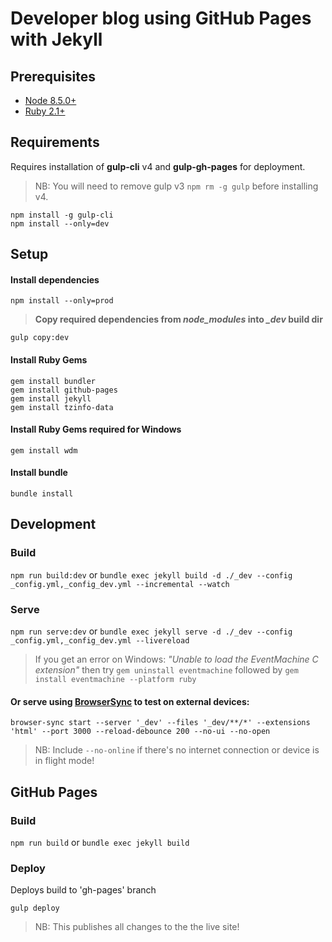 # Developer blog using GitHub Pages with Jekyll

## Prerequisites
- [Node 8.5.0+](https://nodejs.org/en/)
- [Ruby 2.1+](https://rubyinstaller.org/downloads/)

## Requirements

Requires installation of **gulp-cli** v4 and **gulp-gh-pages** for deployment.  

> NB: You will need to remove gulp v3 `npm rm -g gulp` before installing v4.

```shell
npm install -g gulp-cli
npm install --only=dev
```

## Setup

#### Install dependencies
`npm install --only=prod`

> **Copy required dependencies from *node_modules* into *_dev* build dir**

`gulp copy:dev`

#### Install Ruby Gems
```shell
gem install bundler
gem install github-pages
gem install jekyll
gem install tzinfo-data
```

#### Install Ruby Gems required for Windows
```shell
gem install wdm
```

#### Install bundle
`bundle install`

## Development

### Build

`npm run build:dev` 
or
`bundle exec jekyll build -d ./_dev --config _config.yml,_config_dev.yml --incremental --watch`

### Serve

`npm run serve:dev`
or
`bundle exec jekyll serve -d ./_dev --config _config.yml,_config_dev.yml --livereload`

> If you get an error on Windows: _"Unable to load the EventMachine C extension"_ then try `gem uninstall eventmachine` followed by `gem install eventmachine --platform ruby`

#### Or serve using [BrowserSync](https://browsersync.io/docs/command-line) to test on external devices:

`browser-sync start --server '_dev' --files '_dev/**/*' --extensions 'html' --port 3000 --reload-debounce 200 --no-ui --no-open`

> NB: Include `--no-online` if there's no internet connection or device is in flight mode!

## GitHub Pages

### Build

`npm run build` 
or 
`bundle exec jekyll build`

### Deploy

Deploys build to 'gh-pages' branch

`gulp deploy`

> NB: This publishes all changes to the the live site!